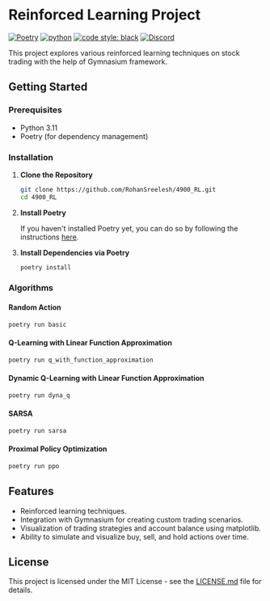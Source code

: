 # Reinforced Learning Project

[![Poetry](https://img.shields.io/endpoint?url=https://python-poetry.org/badge/v0.json)](https://python-poetry.org/)
[![python](https://img.shields.io/badge/python-3.11-3776AB?logo=python)](https://www.python.org/downloads/release/python-3110/)
[![code style: black](https://img.shields.io/badge/code%20style-black-000000.svg)](https://github.com/psf/black)
[![Discord](https://img.shields.io/badge/discord-5865F2?logo=discord&logoColor=white)](https://discord.gg/KY7HGvfw)

This project explores various reinforced learning techniques on stock trading with the help of Gymnasium framework.

## Getting Started

### Prerequisites

- Python 3.11
- Poetry (for dependency management)

### Installation

1. **Clone the Repository**

   ```bash
   git clone https://github.com/RohanSreelesh/4900_RL.git
   cd 4900_RL
   ```

2. **Install Poetry**

   If you haven't installed Poetry yet, you can do so by following the instructions [here](https://python-poetry.org/docs/#installation).

3. **Install Dependencies via Poetry**

   ```bash
   poetry install
   ```

### Algorithms

#### Random Action

```bash
poetry run basic
```

#### Q-Learning with Linear Function Approximation

```bash
poetry run q_with_function_approximation
```

#### Dynamic Q-Learning with Linear Function Approximation

```bash
poetry run dyna_q
```

#### SARSA

```bash
poetry run sarsa
```

#### Proximal Policy Optimization

```bash
poetry run ppo
```

## Features

- Reinforced learning techniques.
- Integration with Gymnasium for creating custom trading scenarios.
- Visualization of trading strategies and account balance using matplotlib.
- Ability to simulate and visualize buy, sell, and hold actions over time.

## License

This project is licensed under the MIT License - see the [LICENSE.md](LICENSE.md) file for details.
